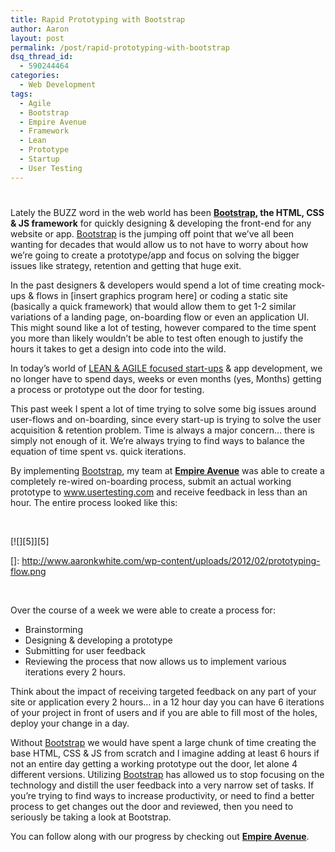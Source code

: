 ```yaml
---
title: Rapid Prototyping with Bootstrap
author: Aaron
layout: post
permalink: /post/rapid-prototyping-with-bootstrap
dsq_thread_id:
  - 590244464
categories:
  - Web Development
tags:
  - Agile
  - Bootstrap
  - Empire Avenue
  - Framework
  - Lean
  - Prototype
  - Startup
  - User Testing
---
```

# 

Lately the BUZZ word in the web world has been **[Bootstrap][1], the HTML, CSS & JS framework** for quickly designing & developing the front-end for any website or app. [Bootstrap][1] is the jumping off point that we’ve all been wanting for decades that would allow us to not have to worry about how we’re going to create a prototype/app and focus on solving the bigger issues like strategy, retention and getting that huge exit.

 [1]: http://twitter.github.com/bootstrap/

In the past designers & developers would spend a lot of time creating mock-ups & flows in [insert graphics program here] or coding a static site (basically a quick framework) that would allow them to get 1-2 similar variations of a landing page, on-boarding flow or even an application UI. This might sound like a lot of testing, however compared to the time spent you more than likely wouldn’t be able to test often enough to justify the hours it takes to get a design into code into the wild.

In today’s world of [LEAN & AGILE focused start-ups][2] & app development, we no longer have to spend days, weeks or even months (yes, Months) getting a process or prototype out the door for testing.

 [2]: http://theleanstartup.com/

This past week I spent a lot of time trying to solve some big issues around user-flows and on-boarding, since every start-up is trying to solve the user acquisition & retention problem. Time is always a major concern… there is simply not enough of it. We’re always trying to find ways to balance the equation of time spent vs. quick iterations.

By implementing [Bootstrap][1], my team at **[Empire Avenue][3]** was able to create a completely re-wired on-boarding process, submit an actual working prototype to www.usertesting.com and receive feedback in less than an hour. The entire process looked like this:

 [3]: http://www.empireavenue.com/

 

[![][5]][5]

 []: http://www.aaronkwhite.com/wp-content/uploads/2012/02/prototyping-flow.png

 

Over the course of a week we were able to create a process for:

*   Brainstorming
*   Designing & developing a prototype
*   Submitting for user feedback
*   Reviewing the process that now allows us to implement various iterations every 2 hours.

Think about the impact of receiving targeted feedback on any part of your site or application every 2 hours… in a 12 hour day you can have 6 iterations of your project in front of users and if you are able to fill most of the holes, deploy your change in a day.

Without [Bootstrap][1] we would have spent a large chunk of time creating the base HTML, CSS & JS from scratch and I imagine adding at least 6 hours if not an entire day getting a working prototype out the door, let alone 4 different versions. Utilizing [Bootstrap][1] has allowed us to stop focusing on the technology and distill the user feedback into a very narrow set of tasks. If you’re trying to find ways to increase productivity, or need to find a better process to get changes out the door and reviewed, then you need to seriously be taking a look at Bootstrap.

You can follow along with our progress by checking out **[Empire Avenue][3]**.